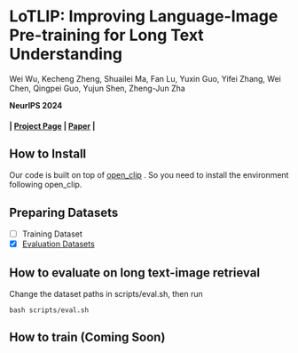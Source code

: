 # LoTLIP: Improving Language-Image Pre-training for Long Text Understanding

 Wei Wu, Kecheng Zheng, Shuailei Ma, Fan Lu, Yuxin Guo, Yifei Zhang, Wei Chen, Qingpei Guo, Yujun Shen, Zheng-Jun Zha<br>

**NeurIPS 2024**
#### | [Project Page](https://wuw2019.github.io/lot-lip/) | [Paper](https://arxiv.org/pdf/2410.05249) |

## How to Install

Our code is built on top of [open_clip](https://github.com/mlfoundations/open_clip) . So you need to install the environment following open_clip.

## Preparing Datasets

- [ ] Training Dataset
- [x] [Evaluation Datasets](EVAL_DATASETS.md)

## How to evaluate on long text-image retrieval

Change the dataset paths in scripts/eval.sh, then run
```
bash scripts/eval.sh
```


## How to train (Coming Soon) 


